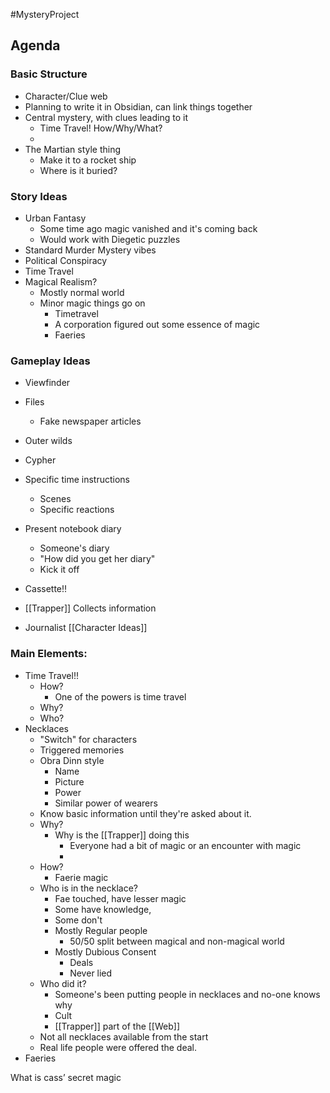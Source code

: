 #MysteryProject
## Agenda
### Basic Structure
- Character/Clue web
- Planning to write it in Obsidian, can link things together
- Central mystery, with clues leading to it
	- Time Travel! How/Why/What?
	- 
- The Martian style thing
	- Make it to a rocket ship
	- Where is it buried?
### Story Ideas
- Urban Fantasy 
	- Some time ago magic vanished and it's coming back
	- Would work with Diegetic puzzles
- Standard Murder Mystery vibes
- Political Conspiracy
- Time Travel
- Magical Realism?
	- Mostly normal world
	- Minor magic things go on
		- Timetravel
		- A corporation figured out some essence of magic
		- Faeries
### Gameplay Ideas
- Viewfinder
- Files
	- Fake newspaper articles
- Outer wilds
- Cypher
- Specific time instructions
	- Scenes
	- Specific reactions
- Present notebook diary
	- Someone's diary
	- "How did you get her diary"
	- Kick it off
- Cassette!!


- [[Trapper]] Collects information
- Journalist
[[Character Ideas]]
### Main Elements:
- Time Travel!!
	- How?
		- One of the powers is time travel
	- Why?
	- Who?
- Necklaces
	- "Switch" for characters
	- Triggered memories
	- Obra Dinn style
		- Name
		- Picture
		- Power
		- Similar power of wearers
	- Know basic information until they're asked about it.
	- Why?
		- Why is the [[Trapper]] doing this
			- Everyone had a bit of magic or an encounter with magic
			- 
	- How?
		- Faerie magic
	- Who is in the necklace?
		- Fae touched, have lesser magic
		- Some have knowledge, 
		- Some don't 
		- Mostly Regular people
			- 50/50 split between magical and non-magical world
		- Mostly Dubious Consent
			- Deals
			- Never lied
	- Who did it?
		- Someone's been putting people in necklaces and no-one knows why
		- Cult
		- [[Trapper]] part of the [[Web]]
	- Not all necklaces available from the start
	- Real life people were offered the deal. 
- Faeries 

What is cass’ secret magic